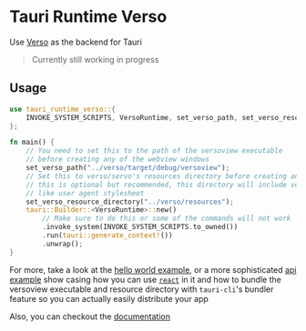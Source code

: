 # Tauri Runtime Verso

Use [Verso](https://github.com/versotile-org/verso) as the backend for Tauri

> Currently still working in progress

## Usage

```rust
use tauri_runtime_verso::{
    INVOKE_SYSTEM_SCRIPTS, VersoRuntime, set_verso_path, set_verso_resource_directory,
};

fn main() {
    // You need to set this to the path of the versoview executable
    // before creating any of the webview windows
    set_verso_path("../verso/target/debug/versoview");
    // Set this to verso/servo's resources directory before creating any of the webview windows
    // this is optional but recommended, this directory will include very important things
    // like user agent stylesheet
    set_verso_resource_directory("../verso/resources");
    tauri::Builder::<VersoRuntime>::new()
        // Make sure to do this or some of the commands will not work
        .invoke_system(INVOKE_SYSTEM_SCRIPTS.to_owned())
        .run(tauri::generate_context!())
        .unwrap();
}
```

For more, take a look at the [hello world example](examples/helloworld), or a more sophisticated [api example](examples/api) show casing how you can use [`react`](https://react.dev/) in it and how to bundle the versoview executable and resource directory with `tauri-cli`'s bundler feature so you can actually easily distribute your app

Also, you can checkout the [documentation](https://versotile-org.github.io/tauri-runtime-verso/tauri_runtime_verso)
